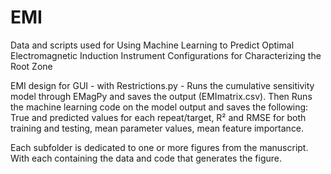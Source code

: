 # EMI
Data and scripts used for Using Machine Learning to Predict Optimal Electromagnetic Induction Instrument Configurations for Characterizing the Root Zone


EMI design for GUI - with Restrictions.py - Runs the cumulative sensitivity model through EMagPy and saves the output (EMImatrix.csv). Then Runs the machine learning code on the model output and saves the following: True and predicted values for each repeat/target, R² and RMSE for both training and testing, mean parameter values, mean feature importance.

Each subfolder is dedicated to one or more figures from the manuscript. With each containing the data and code that generates the figure.

